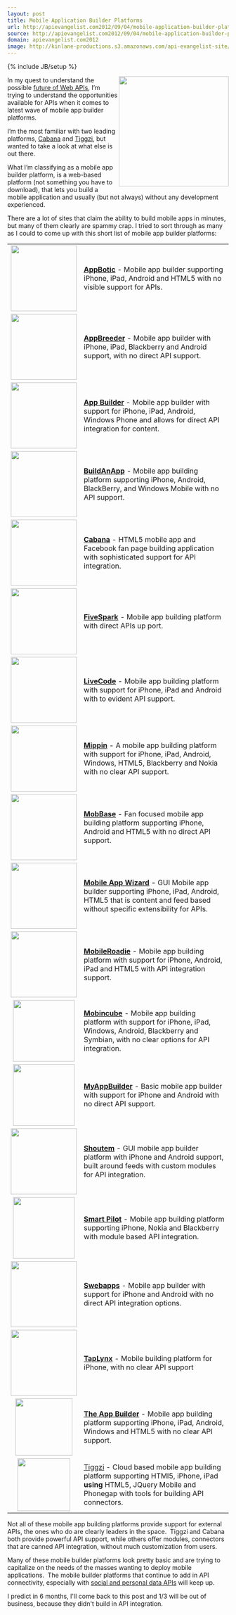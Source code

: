 ```yaml
---
layout: post
title: Mobile Application Builder Platforms
url: http://apievangelist.com2012/09/04/mobile-application-builder-platforms/
source: http://apievangelist.com2012/09/04/mobile-application-builder-platforms/
domain: apievangelist.com2012
image: http://kinlane-productions.s3.amazonaws.com/api-evangelist-site/blog/ipad-iphone-android-mobile.png
---
```

{% include JB/setup %}<p>
     <img src="https://s3.amazonaws.com/kinlane-productions/api-evangelist/mobile-builder-platforms/ipad-iphone-android-mobile.png"  width="250" align="right" />
</p>
<p>
     In my quest to understand the possible <a title="future of web APIs" href="http://apievangelist.com/2012/07/27/what-is-the-future-of-web-apis/">future of Web APIs</a>, I’m trying to understand the opportunities available for APIs when it comes to latest wave of mobile app builder platforms.
</p>
<p>
     I’m the most familiar with two leading platforms, <a title="CabanaApps" href="http://www.cabanaapp.com/">Cabana</a> and <a title="Tiggzi" href="http://www.tiggzi.com">Tiggzi</a>, but wanted to take a look at what else is out there.
</p>
<p>
     What I’m classifying as a mobile app builder platform, is a web-based platform (not something you have to download), that lets you build a mobile application and usually (but not always) without any development experienced.
</p>
<p>
     There are a lot of sites that claim the ability to build mobile apps in minutes, but many of them clearly are spammy crap. I tried to sort through as many as I could to come up with this short list of mobile app builder platforms:
</p>
<table cellspacing="5" cellpadding="5" width="95%">
     <tbody>
          <tr>
               <td width="150" align="center">
                    <a href="http://www.appbotic.com/" target="_blank"><img src="https://s3.amazonaws.com/kinlane-productions/api-evangelist/mobile-builder-platforms/appbotic-logo.png"  width="150" /></a>
               </td>
               <td>
                    <strong><a href="http://www.appbotic.com/" target="_blank">AppBotic</a></strong> - Mobile app builder supporting iPhone, iPad, Android and HTML5 with no visible support for APIs.
               </td>
          </tr>
          <tr>
               <td width="150" align="center">
                    <a title="AppBreeder" href="http://www.appbreeder.com/" target="_blank"><img src="https://s3.amazonaws.com/kinlane-productions/api-evangelist/mobile-builder-platforms/AppBreeder-logo.png"  width="150" /></a>
               </td>
               <td>
                    <strong><a title="AppBreeder" href="http://www.appbreeder.com/" target="_blank">AppBreeder</a></strong> - Mobile app builder with iPhone, iPad, Blackberry and Android support, with no direct API support.
               </td>
          </tr>
          <tr>
               <td width="150" align="center">
                    <a title="App Builder" href="http://www.apps-builder.com/en/home" target="_blank"><img src="https://s3.amazonaws.com/kinlane-productions/api-evangelist/mobile-builder-platforms/Apps-Builder-Logo.png"  width="150" /></a>
               </td>
               <td>
                    <strong><a title="App Builder" href="http://www.apps-builder.com/en/home" target="_blank">App Builder</a></strong> - Mobile app builder with support for iPhone, iPad, Android, Windows Phone and allows for direct API integration for content.
               </td>
          </tr>
          <tr>
               <td width="150" align="center">
                    <a title="BuildAnApp" href="http://www.buildanapp.com/" target="_blank"><img src="https://s3.amazonaws.com/kinlane-productions/api-evangelist/mobile-builder-platforms/BuildAnApp-Logo.png"  width="150" /></a>
               </td>
               <td>
                    <strong><a title="BuildAnApp" href="http://www.buildanapp.com/" target="_blank">BuildAnApp</a></strong> - Mobile app building platform supporting iPhone, Android, BlackBerry, and Windows Mobile with no API support.
               </td>
          </tr>
          <tr>
               <td width="150" align="center">
                    <a title="Cabana" href="http://www.cabanaapp.com/" target="_blank"><img src="https://s3.amazonaws.com/kinlane-productions/api-evangelist/mobile-builder-platforms/Cabana-Logo.png"  width="150" /></a>
               </td>
               <td>
                    <strong><a title="Cabana" href="http://www.fivespark.com/" target="_blank">Cabana</a></strong> - HTML5 mobile app and Facebook fan page building application with sophisticated support for API integration.
               </td>
          </tr>
          <tr>
               <td width="150" align="center">
                    <a title="FiveSpark" href="http://www.fivespark.com/" target="_blank"><img src="https://s3.amazonaws.com/kinlane-productions/api-evangelist/mobile-builder-platforms/FiveSpark-Logo.png"  width="150" /></a>
               </td>
               <td>
                    <strong><a title="FiveSpark" href="http://www.fivespark.com/" target="_blank">FiveSpark</a></strong> - Mobile app building platform with direct APIs up port.
               </td>
          </tr>
          <tr>
               <td width="150" align="center">
                    <a title="LiveCode" href="http://www.runrev.com/products/Overview/" target="_blank"><img src="https://s3.amazonaws.com/kinlane-productions/api-evangelist/mobile-builder-platforms/RunRev-LiveCode.png"  width="150" /></a>
               </td>
               <td>
                    <strong><a title="LiveCode" href="http://www.runrev.com/products/Overview/" target="_blank">LiveCode</a></strong> - Mobile app building platform with support for iPhone, iPad and Android with to evident API support.
               </td>
          </tr>
          <tr>
               <td width="150" align="center">
                    <a title="Mippin" href="http://mippin.com/web/" target="_blank"><img src="https://s3.amazonaws.com/kinlane-productions/api-evangelist/mobile-builder-platforms/Mippin-Logo.png"  width="150" /></a>
               </td>
               <td>
                    <strong><a title="Mippin" href="http://mippin.com/web/" target="_blank">Mippin</a></strong> - A mobile app building platform with support for iPhone, iPad, Android, Windows, HTML5, Blackberry and Nokia with no clear API support.
               </td>
          </tr>
          <tr>
               <td width="150" align="center">
                    <a title="MobBase" href="http://www.mobbase.com/" target="_blank"><img src="https://s3.amazonaws.com/kinlane-productions/api-evangelist/mobile-builder-platforms/MobBase-Logo.png"  width="150" /></a>
               </td>
               <td>
                    <strong><a title="MobBase" href="http://www.mobbase.com/" target="_blank">MobBase</a></strong> - Fan focused mobile app building platform supporting iPhone, Android and HTML5 with no direct API support.
               </td>
          </tr>
          <tr>
               <td width="150" align="center">
                    <a title="Mobile App Wizard" href="http://www.mobileappwizard.com/" target="_blank"><img src="https://s3.amazonaws.com/kinlane-productions/api-evangelist/mobile-builder-platforms/MobileAppWizard-Logo.png"  width="150" /></a>
               </td>
               <td>
                    <strong><a title="Mobile App Wizard" href="http://www.mobileappwizard.com/" target="_blank">Mobile App Wizard</a></strong> - GUI Mobile app builder supporting iPhone, iPad, Android, HTML5 that is content and feed based without specific extensibility for APIs.
               </td>
          </tr>
          <tr>
               <td width="150" align="center">
                    <a title="MobileRoadie" href="http://www.mobileroadie.com/" target="_blank"><img src="https://s3.amazonaws.com/kinlane-productions/api-evangelist/mobile-builder-platforms/Mobile-Roadie-Logo.png"  width="150" /></a>
               </td>
               <td>
                    <strong><a title="MobileRoadie" href="http://www.mobileroadie.com/" target="_blank">MobileRoadie</a></strong> - Mobile app building platform with support for iPhone, Android, iPad and HTML5 with API integration support.
               </td>
          </tr>
          <tr>
               <td width="150" align="center">
                    <a title="Mobincube" href="http://www.mobincube.com/" target="_blank"><img src="https://s3.amazonaws.com/kinlane-productions/api-evangelist/mobile-builder-platforms/Mobincube-Logo.png"  width="140" /></a>
               </td>
               <td>
                    <strong><a title="Mobincube" href="http://www.mobincube.com/" target="_blank">Mobincube</a></strong> - Mobile app building platform with support for iPhone, iPad, Windows, Android, Blackberry and Symbian, with no clear options for API integration.
               </td>
          </tr>
          <tr>
               <td width="150" align="center">
                    <a title="MyAppBuilder" href="http://myappbuilder.com/" target="_blank"><img src="https://s3.amazonaws.com/kinlane-productions/api-evangelist/mobile-builder-platforms/MyAppBuilder-Logo.png"  width="140" /></a>
               </td>
               <td>
                    <strong><a title="MyAppBuilder" href="http://myappbuilder.com/" target="_blank">MyAppBuilder</a></strong> - Basic mobile app builder with support for iPhone and Android with no direct API support.
               </td>
          </tr>
          <tr>
               <td width="150" align="center">
                    <a title="Shoutem" href="http://www.shoutem.com" target="_blank"><img src="https://s3.amazonaws.com/kinlane-productions/api-evangelist/mobile-builder-platforms/ShoutEm-Logo.png"  width="150" /></a>
               </td>
               <td>
                    <strong><a title="Shoutem" href="http://www.shoutem.com" target="_blank">Shoutem</a></strong> - GUI mobile app builder platform with iPhone and Android support, built around feeds with custom modules for API integration.
               </td>
          </tr>
          <tr>
               <td width="150" align="center">
                    <a title="Smart Pilot" href="http://www.thesmartpilot.com/" target="_blank"><img src="https://s3.amazonaws.com/kinlane-productions/api-evangelist/mobile-builder-platforms/Smart-Pilot-Logo.png"  width="140" /></a>
               </td>
               <td>
                    <strong><a title="Smart Pilot" href="http://www.thesmartpilot.com/" target="_blank">Smart Pilot</a></strong> - Mobile app building platform supporting iPhone, Nokia and Blackberry with module based API integration.
               </td>
          </tr>
          <tr>
               <td width="150" align="center">
                    <a title="Swebapps" href="http://www.swebapps.com/" target="_blank"><img src="https://s3.amazonaws.com/kinlane-productions/api-evangelist/mobile-builder-platforms/swebapps-logo.png"  width="150" /></a>
               </td>
               <td>
                    <strong><a title="Swebapps" href="http://www.swebapps.com/" target="_blank">Swebapps</a></strong> - Mobile app builder with support for iPhone and Android with no direct API integration options.
               </td>
          </tr>
          <tr>
               <td width="150" align="center">
                    <a href="http://www.taplynx.com" target="_blank"><img src="https://s3.amazonaws.com/kinlane-productions/api-evangelist/mobile-builder-platforms/Taplynx-Logo.png"  width="150" /></a>
               </td>
               <td>
                    <strong><a title="TapLynx" href="http://www.taplynx.com" target="_blank">TapLynx</a></strong> - Mobile building platform for iPhone, with no clear API support
               </td>
          </tr>
          <tr>
               <td width="150" align="center">
                    <a title="The App Builder" href="http://www.theappbuilder.com/" target="_blank"><img src="https://s3.amazonaws.com/kinlane-productions/api-evangelist/mobile-builder-platforms/TheAppBuilder-Logo.png"  width="130" /></a>
               </td>
               <td>
                    <strong><a title="The App Builder" href="http://www.theappbuilder.com/" target="_blank">The App Builder</a></strong> - Mobile app building platform supporting iPhone, iPad, Android, Windows and HTML5 with no clear API support.
               </td>
          </tr>
          <tr>
               <td width="150" align="center">
                    <a title="Tiggzi" href="http://tiggzi.com/" target="_blank"><img src="https://s3.amazonaws.com/kinlane-productions/api-evangelist/mobile-builder-platforms/tiggzi-logo.png"  width="120" /></a>
               </td>
               <td>
                    <a title="Tiggzi" href="http://tiggzi.com/" target="_blank">Tiggzi</a> - Cloud based mobile app building platform supporting HTMl5, iPhone, iPad <strong>using</strong> HTML5, JQuery Mobile and Phonegap with tools for building API connectors.
               </td>
          </tr>
     </tbody>
</table>
<p>
     Not all of these mobile app building platforms provide support for external APIs, the ones who do are clearly leaders in the space.  Tiggzi and Cabana both provide powerful API support, while others offer modules, connectors that are canned API integration, without much customization from users.  
</p>
<p>
     Many of these mobile builder platforms look pretty basic and are trying to capitalize on the needs of the masses wanting to deploy mobile applications.  The mobile builder platforms that continue to add in API connectivity, especially with <a title="social and personal data APIs" href="http://www.singly.com">social and personal data APIs</a> will keep up.
</p>
<p>
     I predict in 6 months, I'll come back to this post and 1/3 will be out of business, because they didn't build in API integration.
</p>
